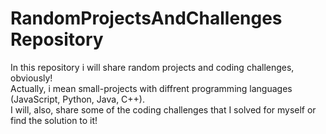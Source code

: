 # RandomProjectsAndChallenges Repository
In this repository i will share random projects and coding challenges, obviously!  
Actually, i mean small-projects with diffrent programming languages (JavaScript, Python, Java, C++).  
I will, also, share some of the coding challenges that I solved for myself or find the solution to it!